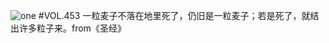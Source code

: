 ![one](http://image.wufazhuce.com/FprDCMifAPwc2ay6pRkvnvaDw_q9)
#VOL.453
一粒麦子不落在地里死了，仍旧是一粒麦子；若是死了，就结出许多粒子来。from《圣经》